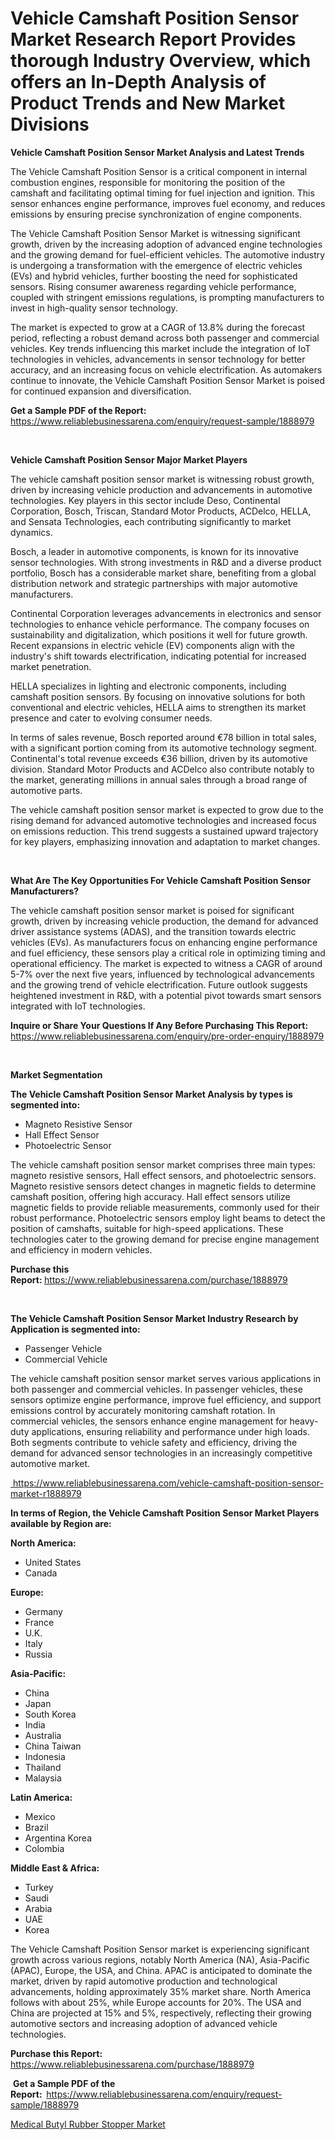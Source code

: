 <p><h1>Vehicle Camshaft Position Sensor Market Research Report Provides thorough Industry Overview, which offers an In-Depth Analysis of Product Trends and New Market Divisions</h1></p><p><strong>Vehicle Camshaft Position Sensor Market Analysis and Latest Trends</strong></p>
<p><p>The Vehicle Camshaft Position Sensor is a critical component in internal combustion engines, responsible for monitoring the position of the camshaft and facilitating optimal timing for fuel injection and ignition. This sensor enhances engine performance, improves fuel economy, and reduces emissions by ensuring precise synchronization of engine components.</p><p>The Vehicle Camshaft Position Sensor Market is witnessing significant growth, driven by the increasing adoption of advanced engine technologies and the growing demand for fuel-efficient vehicles. The automotive industry is undergoing a transformation with the emergence of electric vehicles (EVs) and hybrid vehicles, further boosting the need for sophisticated sensors. Rising consumer awareness regarding vehicle performance, coupled with stringent emissions regulations, is prompting manufacturers to invest in high-quality sensor technology.</p><p>The market is expected to grow at a CAGR of 13.8% during the forecast period, reflecting a robust demand across both passenger and commercial vehicles. Key trends influencing this market include the integration of IoT technologies in vehicles, advancements in sensor technology for better accuracy, and an increasing focus on vehicle electrification. As automakers continue to innovate, the Vehicle Camshaft Position Sensor Market is poised for continued expansion and diversification.</p></p>
<p><strong>Get a Sample PDF of the Report:&nbsp;</strong> <a href="https://www.reliablebusinessarena.com/enquiry/request-sample/1888979?utm_campaign=3189&utm_medium=2&utm_source=Github&utm_content=ia&utm_term=28032025&utm_id=vehicle-camshaft-position-sensor">https://www.reliablebusinessarena.com/enquiry/request-sample/1888979</a></p>
<p>&nbsp;</p>
<p><strong>Vehicle Camshaft Position Sensor Major Market Players</strong></p>
<p><p>The vehicle camshaft position sensor market is witnessing robust growth, driven by increasing vehicle production and advancements in automotive technologies. Key players in this sector include Deso, Continental Corporation, Bosch, Triscan, Standard Motor Products, ACDelco, HELLA, and Sensata Technologies, each contributing significantly to market dynamics.</p><p>Bosch, a leader in automotive components, is known for its innovative sensor technologies. With strong investments in R&D and a diverse product portfolio, Bosch has a considerable market share, benefiting from a global distribution network and strategic partnerships with major automotive manufacturers.</p><p>Continental Corporation leverages advancements in electronics and sensor technologies to enhance vehicle performance. The company focuses on sustainability and digitalization, which positions it well for future growth. Recent expansions in electric vehicle (EV) components align with the industry's shift towards electrification, indicating potential for increased market penetration.</p><p>HELLA specializes in lighting and electronic components, including camshaft position sensors. By focusing on innovative solutions for both conventional and electric vehicles, HELLA aims to strengthen its market presence and cater to evolving consumer needs.</p><p>In terms of sales revenue, Bosch reported around €78 billion in total sales, with a significant portion coming from its automotive technology segment. Continental's total revenue exceeds €36 billion, driven by its automotive division. Standard Motor Products and ACDelco also contribute notably to the market, generating millions in annual sales through a broad range of automotive parts.</p><p>The vehicle camshaft position sensor market is expected to grow due to the rising demand for advanced automotive technologies and increased focus on emissions reduction. This trend suggests a sustained upward trajectory for key players, emphasizing innovation and adaptation to market changes.</p></p>
<p>&nbsp;</p>
<p><strong>What Are The Key Opportunities For Vehicle Camshaft Position Sensor Manufacturers?</strong></p>
<p><p>The vehicle camshaft position sensor market is poised for significant growth, driven by increasing vehicle production, the demand for advanced driver assistance systems (ADAS), and the transition towards electric vehicles (EVs). As manufacturers focus on enhancing engine performance and fuel efficiency, these sensors play a critical role in optimizing timing and operational efficiency. The market is expected to witness a CAGR of around 5-7% over the next five years, influenced by technological advancements and the growing trend of vehicle electrification. Future outlook suggests heightened investment in R&D, with a potential pivot towards smart sensors integrated with IoT technologies.</p></p>
<p><strong>Inquire or Share Your Questions If Any Before Purchasing This Report:</strong> <a href="https://www.reliablebusinessarena.com/enquiry/pre-order-enquiry/1888979?utm_campaign=3189&utm_medium=2&utm_source=Github&utm_content=ia&utm_term=28032025&utm_id=vehicle-camshaft-position-sensor">https://www.reliablebusinessarena.com/enquiry/pre-order-enquiry/1888979</a></p>
<p>&nbsp;</p>
<p><strong>Market Segmentation</strong></p>
<p><strong>The Vehicle Camshaft Position Sensor Market Analysis by types is segmented into:</strong></p>
<p><ul><li>Magneto Resistive Sensor</li><li>Hall Effect Sensor</li><li>Photoelectric Sensor</li></ul></p>
<p><p>The vehicle camshaft position sensor market comprises three main types: magneto resistive sensors, Hall effect sensors, and photoelectric sensors. Magneto resistive sensors detect changes in magnetic fields to determine camshaft position, offering high accuracy. Hall effect sensors utilize magnetic fields to provide reliable measurements, commonly used for their robust performance. Photoelectric sensors employ light beams to detect the position of camshafts, suitable for high-speed applications. These technologies cater to the growing demand for precise engine management and efficiency in modern vehicles.</p></p>
<p><strong>Purchase this Report:&nbsp;</strong><a href="https://www.reliablebusinessarena.com/purchase/1888979?utm_campaign=3189&utm_medium=2&utm_source=Github&utm_content=ia&utm_term=28032025&utm_id=vehicle-camshaft-position-sensor">https://www.reliablebusinessarena.com/purchase/1888979</a></p>
<p>&nbsp;</p>
<p><strong>The Vehicle Camshaft Position Sensor Market Industry Research by Application is segmented into:</strong></p>
<p><ul><li>Passenger Vehicle</li><li>Commercial Vehicle</li></ul></p>
<p><p>The vehicle camshaft position sensor market serves various applications in both passenger and commercial vehicles. In passenger vehicles, these sensors optimize engine performance, improve fuel efficiency, and support emissions control by accurately monitoring camshaft rotation. In commercial vehicles, the sensors enhance engine management for heavy-duty applications, ensuring reliability and performance under high loads. Both segments contribute to vehicle safety and efficiency, driving the demand for advanced sensor technologies in an increasingly competitive automotive market.</p></p>
<p><a href="https://www.reliablebusinessarena.com/vehicle-camshaft-position-sensor-market-r1888979?utm_campaign=3189&utm_medium=2&utm_source=Github&utm_content=ia&utm_term=28032025&utm_id=vehicle-camshaft-position-sensor">&nbsp;https://www.reliablebusinessarena.com/vehicle-camshaft-position-sensor-market-r1888979</a></p>
<p><strong>In terms of Region, the Vehicle Camshaft Position Sensor Market Players available by Region are:</strong></p>
<p>
    <p> <strong> North America: </strong>
        <ul>
            <li>United States</li>
            <li>Canada</li>
        </ul>
        </p> 
    <p> <strong> Europe: </strong>
        <ul>
            <li>Germany</li>
            <li>France</li>
            <li>U.K.</li>
            <li>Italy</li>
            <li>Russia</li>
        </ul>
        </p> 
    <p> <strong> Asia-Pacific: </strong>
        <ul>
            <li>China</li>
            <li>Japan</li>
            <li>South Korea</li>
            <li>India</li>
            <li>Australia</li>
            <li>China Taiwan</li>
            <li>Indonesia</li>
            <li>Thailand</li>
            <li>Malaysia</li>
        </ul>
        </p> 
    <p> <strong> Latin America: </strong>
        <ul>
            <li>Mexico</li>
            <li>Brazil</li>
            <li>Argentina Korea</li>
            <li>Colombia</li>
        </ul>
        </p> 
    <p> <strong> Middle East & Africa: </strong>
        <ul>
            <li>Turkey</li>
            <li>Saudi</li>
            <li>Arabia</li>
            <li>UAE</li>
            <li>Korea</li>
        </ul>
    </p>
    </p>
<p><p>The Vehicle Camshaft Position Sensor market is experiencing significant growth across various regions, notably North America (NA), Asia-Pacific (APAC), Europe, the USA, and China. APAC is anticipated to dominate the market, driven by rapid automotive production and technological advancements, holding approximately 35% market share. North America follows with about 25%, while Europe accounts for 20%. The USA and China are projected at 15% and 5%, respectively, reflecting their growing automotive sectors and increasing adoption of advanced vehicle technologies.</p></p>
<p><strong>Purchase this Report: </strong><a href="https://www.reliablebusinessarena.com/purchase/1888979?utm_campaign=3189&utm_medium=2&utm_source=Github&utm_content=ia&utm_term=28032025&utm_id=vehicle-camshaft-position-sensor">https://www.reliablebusinessarena.com/purchase/1888979</a></p>
<p>&nbsp;<strong>Get a Sample PDF of the Report:&nbsp;&nbsp;</strong><a href="https://www.reliablebusinessarena.com/enquiry/request-sample/1888979?utm_campaign=3189&utm_medium=2&utm_source=Github&utm_content=ia&utm_term=28032025&utm_id=vehicle-camshaft-position-sensor">https://www.reliablebusinessarena.com/enquiry/request-sample/1888979</a></p>
<p><strong></strong></p>
<p><p><a href="https://github.com/saoneubeh8/Market-Research-Report-List-1/blob/main/medical-butyl-rubber-stopper-market.md?utm_campaign=3189&utm_medium=2&utm_source=Github&utm_content=ia&utm_term=28032025&utm_id=vehicle-camshaft-position-sensor">Medical Butyl Rubber Stopper Market</a></p></p>